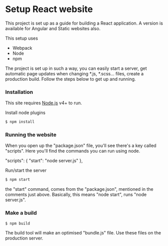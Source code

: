 # Setup React website

This project is set up as a guide for building a React application.
A version is available for Angular and Static websites also. 

This setup uses
 - Webpack
 - Node
 - npm
 

The project is set up in such a way, you can easily start a server, get automatic page updates when changing *.js, *.scss... files, create a production build.
Follow the steps below to get up and running.

### Installation

This site requires [Node.js](https://nodejs.org/) v4+ to run.


Install node plugins
```sh
$ npm install
```

### Running the website

When you open up the "package.json" file, you'll see there's a key called "scripts". Here you'll find the commands you can run using node. 

"scripts": {
    "start": "node server.js"
},
  

Run/start the server
```sh
$ npm start 
```

the "start" command, comes from the "package.json", mentioned in the comments just above.
Basically, this means "node start", runs "node server.js". 

### Make a build
```sh
$ npm build 
```

The build tool will make an optimised "bundle.js" file.
Use these files on the production server.